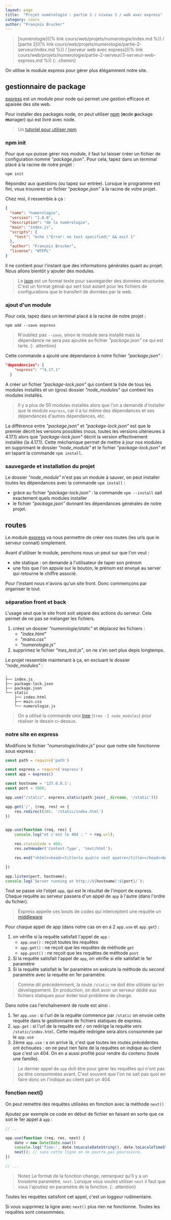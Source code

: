 ```yaml
---
layout: page
title:  "Projet numérologie : partie 2 / niveau 1 / web avec express"
category: cours
author: "François Brucker"
---
```


> [numérologie]({% link cours/web/projets/numerologie/index.md %}) / [partie 2]({% link cours/web/projets/numerologie/partie-2-serveur/index.md %}) / [serveur web avec express]({% link cours/web/projets/numerologie/partie-2-serveur/3-serveur-web-express.md %})
{: .chemin}

On utilise le module express pour gérer plus élégamment notre site.

## gestionnaire de package

[express](https://expressjs.com/) est un module pour node qui permet une gestion efficace et apaisée des site web.

Pour installer des packages node, on peut utiliser [npm](https://www.npmjs.com/) (**n**ode **p**ackage **m**anager) qui est livré avec node.

> Un [tutoriel pour utiliser npm](https://www.digitalocean.com/community/tutorials/how-to-use-node-js-modules-with-npm-and-package-json-fr)

### npm init

Pour que `npm` puisse gérer nos module, il faut lui laisser créer un fichier de configuration nommé *"package.json"*. Pour cela, tapez dans un terminal placé à la racine de notre projet :

```shell
npm init
```

Répondez aux questions (ou tapez sur entrée). Lorsque le programme est fini, vous trouverez un fichier *"package.json"* à la racine de votre projet.

Chez moi, il ressemble à ça :

```json
{
  "name": "numerologie",
  "version": "1.0.0",
  "description": "de la numérologie",
  "main": "index.js",
  "scripts": {
    "test": "echo \"Error: no test specified\" && exit 1"
  },
  "author": "François Brucker",
  "license": "WTFPL"
}

```

Il ne contient pour l'instant que des informations générales quant au projet. Nous allons bientôt y ajouter des modules.

> Le [json](https://fr.wikipedia.org/wiki/JavaScript_Object_Notation) est un format texte pour sauvegarder des données structurée. C'est un format génial qui sert tout autant pour les fichiers de configurations que le transfert de données par le web.

### ajout d'un module

Pour cela, tapez dans un terminal placé à la racine de notre projet :

```shell
npm add --save express
```

> N'oubliez pas `--save`, sinon le module sera installé mais la dépendance ne sera pas ajoutée au fichier *"package.json"* ce qui est tarte.
{: .attention}

Cette commande a ajouté une dépendance à notre fichier *"package.json"* :

```json
"dependencies": {
    "express": "^4.17.1"
  }
```

A créer un fichier *"package-lock.json"* qui contient la liste de tous les modules installés et un (gros) dossier *"node_modules"* qui contient les modules installés.

> Il y a plus de 50 modules installés alors que l'on a demandé d'installer que le module `express`, car il a lui même des dépendances et ses dépendances d'autres dépendances, etc.

La différence entre *"package.json"* et *"package-lock.json"* est que le premier décrit les versions possibles (nous, toutes les versions ultérieures à 4.17.1) alors que *"package-lock.json"* décrit la version effectivement installée (la 4.17.1). Cette méchanique permet de mettre à jour nos modules en supprimant le dossier *"node_module"* et le fichier *"package-lock.json"* et en tapant la commande `npm install`.

### sauvegarde et installation du projet

Le dossier *"node_module"* n'est pas un module à sauver, on peut installer toutes les dépendances avec la commande `npm install` :

* grâce au fichier *"package-lock.json"* : la commande `npm --install` sait exactement quels modules installer
* le fichier *"package.json"* donnant les dépendances générales de notre projet.

## routes

Le module [express](https://expressjs.com/) va nous permettre de créer nos routes (les urls que le serveur connait) simplement.

Avant d'utiliser le module, penchons nous un peut sur que l'on veut :

* site statique : on demande à l'utilisateur de taper son prénom
* une fois que l'on appuie sur le bouton, le prénom est envoyé au server qui retourne le chiffre associé.

Pour l'instant nous n'avons qu'un site front. Donc commençons par organiser le tout.

### séparation front et back

L'usage veut que le site front soit séparé des actions du serveur. Cela permet de ne pas se mélanger les fichiers.

1. créez un dossier *"numerologie/static"* et déplacez les fichiers :
   * *"index.html"*
   * *"mains.css"*
   * *"numerologie.js"*
2. supprimez le fichier *"mes_test.js"*, on ne s'en sert plus depis longtemps.

Le projet ressemble maintenant à ça, en excluant le dossier *"node_modules"* :

```text
.
├── index.js
├── package-lock.json
├── package.json
└── static
    ├── index.html
    ├── main.css
    └── numerologie.js
```

> On a utilisé la commande unix [tree](https://linux.die.net/man/1/tree) (`tree -I node_modules`) pour réaliser le dessin ci-dessus.

### notre site en express

Modifions le fichier *"numerologie/index.js"* pour que notre site fonctionne sous express :

```javascript
const path = require('path')

const express = require('express')
const app = express()

const hostname = '127.0.0.1';
const port = 3000;

app.use("/static", express.static(path.join(__dirname, '/static')))

app.get('/', (req, res) => {
    res.redirect(301, '/static/index.html')
})


app.use(function (req, res) {
    console.log("et c'est le 404 : " + req.url);

    res.statusCode = 404;
    res.setHeader('Content-Type', 'text/html');

    res.end("<html><head><title>la quatre cent quatre</title></head><body><h1>Et c'est la 404.</h1><img  src=\"https://www.leblogauto.com/wp-content/uploads/2020/04/Peugeot-404-1.jpg\" /></body></html>");

})

app.listen(port, hostname);
console.log(`Server running at http://${hostname}:${port}/`);
```

Tout se passe *via* l'objet `app`, qui est le résultat de l'import de express. Chaque requête au serveur passera d'un appel de `app` à l'autre (dans l'ordre du fichier).

> Express appelle ces bouts de codes qui interceptent une requête un [middleware](https://expressjs.com/fr/guide/using-middleware.html)

Pour chaque appel de app (dans notre cas on en a 2 `app.use` et `app.get`) :

1. on vérifie si la requête satisfait l'appel de `app` :
   * `app.use()` : reçoit toutes les requêtes
   * `app.get()` : ne reçoit que les requêtes de méthode `get`
   * `app.post()` : ne reçoit que les requêtes de méthode `post`
2. Si la requête satisfait l'appel de `app`, on vérifie si elle satisfait le 1er paramètre
3. Si la requête satisfait le 1er paramètre on exécute la méthode du second paramètre avec la requête en 1er paramètre.

> Comme dit précédemment, la route `/static` ne doit être utilisée qu'en développement. En production, on doit avoir un serveur dédié aux fichiers statiques pour éviter tout problème de charge.

Dans notre cas l'enchaînement de route est ainsi :

1. 1er `app.use` : si l'url de la requête commence par `/static` on envoie cette requête dans le gestionnaire de fichiers statiques de express.
2. `app.get`  :  si l'url de la requête est `/` on redirige la requête vers `/static/index.html`. Cette requête redirigée sera alors consommée par le `app.use`
3. 2ème `app.use` : s on arrive là, c'est que toutes les routes précédentes ont échouées : on ne peut rien faire de la requêtes on indique au client que c'est un 404. On en a aussi profité pour rendre du contenu (toute une famille).

> Le dernier appel de `app` doit être pour gérer les requêtes qui n'ont pas pu être consommées avant. C'est souvent que l'on ne sait pas quoi en faire donc on l'indique au client part un 404.

### fonction next()

On peut remettre des requêtes utilisées en fonction avec la méthode `next()`

Ajoutez par exemple ce code en début de fichier en faisant en sorte que ce soit le 1er appel à `app` :

```javascript
// ...

app.use(function (req, res, next) {
    date = new Date(Date.now())
    console.log('Time:', date.toLocaleDateString(), date.toLocaleTimeString(), "; url :", req.url);
    next(); // sans cette ligne on ne pourra pas poursuivre.
})

// ...
```

> Notez Le format de la fonction change, remarquez qu'il y a un troisième paramètre, `next`.
> Lorsque vous voulez utiliser `next` il faut que vous l'ajoutiez en paramètre de la fonction.
{: .attention}

Toutes les requêtes satisfont cet appel, c'est un loggeur rudimentaire.

Si vous supprimez la ligne avec `next()` plus rien ne fonctionne. Toutes les requêtes sont consommées.
